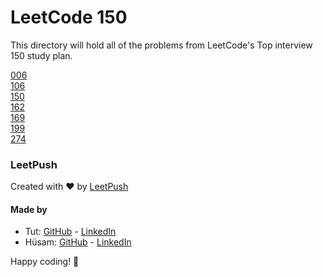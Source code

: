 # LeetCode 150

This directory will hold all of the problems from LeetCode's Top interview 150 study plan.

[006](6\thoughts.md)  
[106](106\thoughts.md)  
[150](150\thoughts.md)  
[162](162\thoughts.md)  
[169](169\thoughts.md)  
[199](199\thoughts.md)  
[274](274\thoughts.md)

### LeetPush

Created with :heart: by [LeetPush](https://github.com/husamahmud/LeetPush)

 #### Made by 
 - Tut: [GitHub](https://github.com/TutTrue) - [LinkedIn](https://www.linkedin.com/in/mahmoud-hamdy-8b6825245/)
 - Hüsam: [GitHub](https://github.com/husamahmud) - [LinkedIn](https://www.linkedin.com/in/husamahmud/)

 Happy coding! 🚀